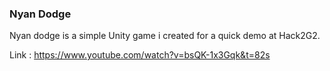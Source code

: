 ### Nyan Dodge

Nyan dodge is a simple Unity game i created for a quick demo at Hack2G2.

Link : https://www.youtube.com/watch?v=bsQK-1x3Gqk&t=82s
